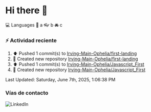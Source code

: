 # Hi there 👋

:computer: Languages
:pencil: a
:eyeglasses: b
:oncoming_automobile: c

### :zap: Actividad reciente
<!--RECENT_ACTIVITY:start-->
1. ⬆️ Pushed 1 commit(s) to [Irving-Main-Ophelia/first-landing](https://github.com/Irving-Main-Ophelia/first-landing)<br>
2. 📔 Created new repository [Irving-Main-Ophelia/first-landing](https://github.com/Irving-Main-Ophelia/first-landing)<br>
3. ⬆️ Pushed 1 commit(s) to [Irving-Main-Ophelia/Javascript_First](https://github.com/Irving-Main-Ophelia/Javascript_First)<br>
4. 📔 Created new repository [Irving-Main-Ophelia/Javascript_First](https://github.com/Irving-Main-Ophelia/Javascript_First)<br>
<!--RECENT_ACTIVITY:end-->
<!--RECENT_ACTIVITY:last_update-->
Last Updated: Saturday, June 7th, 2025, 1:06:38 PM
<!--RECENT_ACTIVITY:last_update_end-->

### Vías de contacto

![LinkedIn](https://www.linkedin.com/in/irving-hernández-226846205/)
